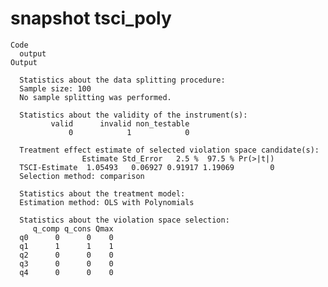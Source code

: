 # snapshot tsci_poly

    Code
      output
    Output
      
      Statistics about the data splitting procedure:
      Sample size: 100 
      No sample splitting was performed.
      
      Statistics about the validity of the instrument(s):
             valid      invalid non_testable 
                 0            1            0 
      
      Treatment effect estimate of selected violation space candidate(s):
                    Estimate Std_Error   2.5 %  97.5 % Pr(>|t|)
      TSCI-Estimate  1.05493   0.06927 0.91917 1.19069        0
      Selection method: comparison 
      
      Statistics about the treatment model:
      Estimation method: OLS with Polynomials 
      
      Statistics about the violation space selection:
         q_comp q_cons Qmax
      q0      0      0    0
      q1      1      1    1
      q2      0      0    0
      q3      0      0    0
      q4      0      0    0

